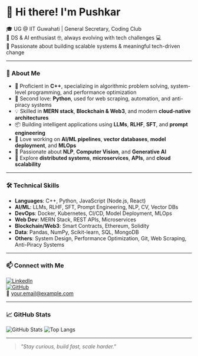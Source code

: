 # 👋 Hi there! I'm Pushkar

🎓 UG @ IIT Guwahati | General Secretary, Coding Club  
🧠 DS & AI enthusiast 🤓, always evolving with tech challenges 💻  
🚀 Passionate about building scalable systems & meaningful tech-driven change

---

### 🚀 About Me

- 💬 Proficient in **C++**, specializing in algorithmic problem solving, system-level programming, and performance optimization  
- 🐍 Second love: **Python**, used for web scraping, automation, and anti-piracy systems  
- 💡 Skilled in **MERN stack**, **Blockchain & Web3**, and modern **cloud-native architectures**  
- 📦 Building intelligent applications using **LLMs**, **RLHF**, **SFT**, and **prompt engineering**
- 🧠 Love working on **AI/ML pipelines**, **vector databases**, **model deployment**, and **MLOps**
- 🤖 Passionate about **NLP**, **Computer Vision**, and **Generative AI**
- 🔧 Explore **distributed systems**, **microservices**, **APIs**, and **cloud scalability**

---

### 🛠️ Technical Skills

- **Languages**: C++, Python, JavaScript (Node.js, React)
- **AI/ML**: LLMs, RLHF, SFT, Prompt Engineering, NLP, CV, Vector DBs
- **DevOps**: Docker, Kubernetes, CI/CD, Model Deployment, MLOps
- **Web Dev**: MERN Stack, REST APIs, Microservices
- **Blockchain/Web3**: Smart Contracts, Ethereum, Solidity
- **Data**: Pandas, NumPy, Scikit-learn, SQL, MongoDB
- **Others**: System Design, Performance Optimization, Git, Web Scraping, Anti-Piracy Systems

---

### 📫 Connect with Me

[![LinkedIn](https://img.shields.io/badge/LinkedIn-blue?logo=linkedin&style=flat-square)](https://www.linkedin.com/in/your-link)  
[![GitHub](https://img.shields.io/badge/GitHub-black?logo=github&style=flat-square)](https://github.com/your-username)  
📧 [your.email@example.com](mailto:your.email@example.com)

---

### 📈 GitHub Stats

![GitHub Stats](https://github-readme-stats.vercel.app/api?username=your-username&show_icons=true&theme=radical)
![Top Langs](https://github-readme-stats.vercel.app/api/top-langs/?username=your-username&layout=compact&theme=radical)

---

> *"Stay curious, build fast, scale harder."*
